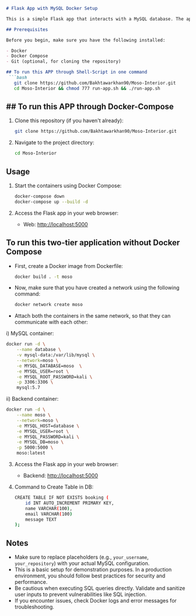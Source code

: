 ```markdown
# Flask App with MySQL Docker Setup

This is a simple Flask app that interacts with a MySQL database. The app allows users to submit booking information, which is then stored in the database.

## Prerequisites

Before you begin, make sure you have the following installed:

- Docker
- Docker Compose
- Git (optional, for cloning the repository)

## To run this APP through Shell-Script in one command
 ```bash
   git clone https://github.com/Bakhtawarkhan90/Moso-Interior.git
   cd Moso-Interior && chmod 777 run-app.sh && ./run-app.sh
   ```

## ## To run this APP through Docker-Compose

1. Clone this repository (if you haven't already):

   ```bash
   git clone https://github.com/Bakhtawarkhan90/Moso-Interior.git
   ```

2. Navigate to the project directory:

   ```bash
   cd Moso-Interior
   ```

## Usage

1. Start the containers using Docker Compose:

   ```bash
   docker-compose down
   docker-compose up --build -d
   ```

2. Access the Flask app in your web browser:

   - Web: [http://localhost:5000](http://localhost:5000)


## To run this two-tier application without Docker Compose

- First, create a Docker image from Dockerfile:

   ```bash
   docker build . -t moso
   ```

- Now, make sure that you have created a network using the following command:

   ```bash
   docker network create moso
   ```

- Attach both the containers in the same network, so that they can communicate with each other:

i) MySQL container:

   ```bash
   docker run -d \
       --name database \
       -v mysql-data:/var/lib/mysql \
       --network=moso \
       -e MYSQL_DATABASE=moso  \
       -e MYSQL_USER=root \
       -e MYSQL_ROOT_PASSWORD=kali \
       -p 3306:3306 \
       mysql:5.7
   ```

ii) Backend container:

   ```bash
   docker run -d \
       --name moso \
       --network=moso \
       -e MYSQL_HOST=database \
       -e MYSQL_USER=root \
       -e MYSQL_PASSWORD=kali \
       -e MYSQL_DB=moso \
       -p 5000:5000 \
       moso:latest
   ```

3. Access the Flask app in your web browser:

   - Backend: [http://localhost:5000](http://localhost:5000)

4. Command to Create Table in DB:

   ```bash
   CREATE TABLE IF NOT EXISTS booking (
       id INT AUTO_INCREMENT PRIMARY KEY,
       name VARCHAR(100),
       email VARCHAR(100)
       message TEXT
   );
   ```

## Notes

- Make sure to replace placeholders (e.g., `your_username`, `your_repository`) with your actual MySQL configuration.
- This is a basic setup for demonstration purposes. In a production environment, you should follow best practices for security and performance.
- Be cautious when executing SQL queries directly. Validate and sanitize user inputs to prevent vulnerabilities like SQL injection.
- If you encounter issues, check Docker logs and error messages for troubleshooting.


